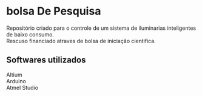 <h1> bolsa De Pesquisa </h1>
<p>
Repositório criado para o controle de um sistema de iluminarias inteligentes de baixo consumo.<br/>
Rescuso financiado atraves de bolsa de iniciação cientifica.
</p>

<h2> Softwares utilizados </h2>
<p> 
Altium <br/>
Arduino <br/>
Atmel Studio <br/>
</p>
